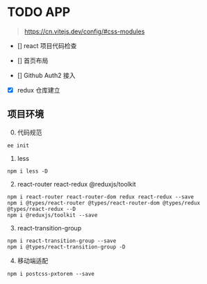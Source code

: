 # TODO APP

> https://cn.vitejs.dev/config/#css-modules

- [] react 项目代码检查

- [] 首页布局

- [] Github Auth2 接入

- [x] redux 仓库建立

## 项目环境

0. 代码规范

```shell
ee init
```

1. less

```shell
npm i less -D
```

2. react-router react-redux @reduxjs/toolkit

```shell
npm i react-router react-router-dom redux react-redux --save
npm i @types/react-router @types/react-router-dom @types/redux @types/react-redux --D
npm i @reduxjs/toolkit --save
```

3. react-transition-group

```shell
npm i react-transition-group --save
npm i @types/react-transition-group -D
```

4. 移动端适配

```shell
npm i postcss-pxtorem --save
```
